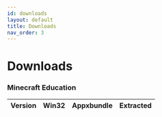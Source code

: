 ```yaml
---
id: downloads
layout: default
title: Downloads
nav_order: 3
---
```


# Downloads

### Minecraft Education

| Version | Win32 | Appxbundle | Extracted |
|:--------|:------|:-----------|:----------|